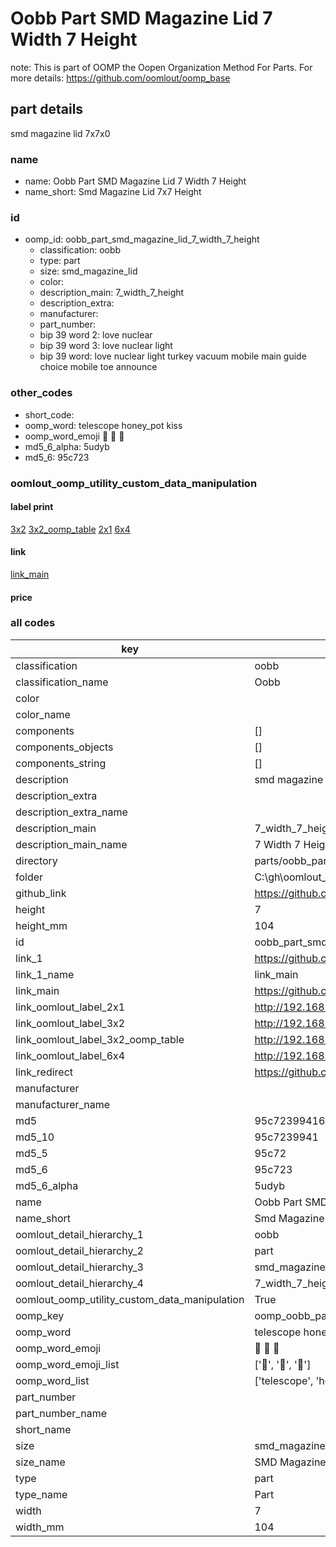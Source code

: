 # Oobb Part SMD Magazine Lid 7 Width 7 Height  

note: This is part of OOMP the Oopen Organization Method For Parts. For more details: https://github.com/oomlout/oomp_base

##  part details
  



smd magazine lid 7x7x0



### name
* name: Oobb Part SMD Magazine Lid 7 Width 7 Height
* name_short: Smd Magazine Lid 7x7 Height
### id
* oomp_id: oobb_part_smd_magazine_lid_7_width_7_height
  * classification: oobb
  * type: part
  * size: smd_magazine_lid
  * color: 
  * description_main: 7_width_7_height
  * description_extra: 
  * manufacturer: 
  * part_number: 
  * bip 39 word 2: love nuclear
  * bip 39 word 3: love nuclear light
  * bip 39 word: love nuclear light turkey vacuum mobile main guide choice mobile toe announce

### other_codes
* short_code: 
* oomp_word: telescope honey_pot kiss
* oomp_word_emoji :telescope: :honey_pot: :kiss:
* md5_6_alpha: 5udyb
* md5_6: 95c723






### oomlout_oomp_utility_custom_data_manipulation
#### label print
[3x2](http://192.168.1.245:1112/?label=oomp%205udyb)
[3x2_oomp_table](http://192.168.1.108:1112/?label=oomp%205udyb)
[2x1](http://192.168.1.242:1112/?label=oomp%205udyb)
[6x4](http://192.168.1.55:1112/?label=oomp%205udyb)    

#### link

[link_main](https://github.com/oomlout/oomlout_oobb_version_4_generated_parts/tree/main/navigation_oomp/oobb/part/smd_magazine_lid/7_width_7_height/part)                              

#### price







### all codes 
| key | value |  
| --- | --- |  
| classification | oobb |  
| classification_name | Oobb |  
| color |  |  
| color_name |  |  
| components | [] |  
| components_objects | [] |  
| components_string | [] |  
| description | smd magazine lid 7x7x0 |  
| description_extra |  |  
| description_extra_name |  |  
| description_main | 7_width_7_height |  
| description_main_name | 7 Width 7 Height |  
| directory | parts/oobb_part_smd_magazine_lid_7_width_7_height |  
| folder | C:\gh\oomlout_oobb_version_4_generated_parts\parts\oobb_part_smd_magazine_lid_7_width_7_height |  
| github_link | https://github.com/oomlout/oomlout_oomp_part_src/tree/main/parts/oobb_part_smd_magazine_lid_7_width_7_height |  
| height | 7 |  
| height_mm | 104 |  
| id | oobb_part_smd_magazine_lid_7_width_7_height |  
| link_1 | https://github.com/oomlout/oomlout_oobb_version_4_generated_parts/tree/main/navigation_oomp/oobb/part/smd_magazine_lid/7_width_7_height/part |  
| link_1_name | link_main |  
| link_main | https://github.com/oomlout/oomlout_oobb_version_4_generated_parts/tree/main/navigation_oomp/oobb/part/smd_magazine_lid/7_width_7_height/part |  
| link_oomlout_label_2x1 | http://192.168.1.242:1112/?label=oomp%205udyb |  
| link_oomlout_label_3x2 | http://192.168.1.245:1112/?label=oomp%205udyb |  
| link_oomlout_label_3x2_oomp_table | http://192.168.1.108:1112/?label=oomp%205udyb |  
| link_oomlout_label_6x4 | http://192.168.1.55:1112/?label=oomp%205udyb |  
| link_redirect | https://github.com/oomlout/oomlout_oobb_version_4_generated_parts/tree/main/parts/oobb_smd_magazine_lid_07_07 |  
| manufacturer |  |  
| manufacturer_name |  |  
| md5 | 95c72399416790ca39f84eab0325d423 |  
| md5_10 | 95c7239941 |  
| md5_5 | 95c72 |  
| md5_6 | 95c723 |  
| md5_6_alpha | 5udyb |  
| name | Oobb Part SMD Magazine Lid 7 Width 7 Height |  
| name_short | Smd Magazine Lid 7x7 Height |  
| oomlout_detail_hierarchy_1 | oobb |  
| oomlout_detail_hierarchy_2 | part |  
| oomlout_detail_hierarchy_3 | smd_magazine_lid |  
| oomlout_detail_hierarchy_4 | 7_width_7_height |  
| oomlout_oomp_utility_custom_data_manipulation | True |  
| oomp_key | oomp_oobb_part_smd_magazine_lid_7_width_7_height |  
| oomp_word | telescope honey_pot kiss |  
| oomp_word_emoji | :telescope: :honey_pot: :kiss: |  
| oomp_word_emoji_list | [':telescope:', ':honey_pot:', ':kiss:'] |  
| oomp_word_list | ['telescope', 'honey_pot', 'kiss'] |  
| part_number |  |  
| part_number_name |  |  
| short_name |  |  
| size | smd_magazine_lid |  
| size_name | SMD Magazine Lid |  
| type | part |  
| type_name | Part |  
| width | 7 |  
| width_mm | 104 |  
